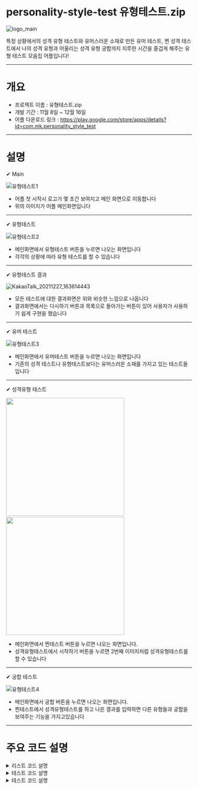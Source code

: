 # personality-style-test 유형테스트.zip

![logo_main](https://user-images.githubusercontent.com/77378559/147445274-b4dd9612-7f86-44a0-b2ef-cc20560e0d86.png)

특정 상황에서의 성격 유형 테스트와 유머스러운 소재로 만든 유머 테스트, 찐 성격 테스트에서 나의 성격 유형과 어울리는 성격 유형 궁합까지
지루한 시간을 즐겁게 해주는 유형 테스트 모음집 어플입니다!

***

# 개요

- 프로젝트 이름 : 유형테스트.zip
- 개발 기간 : 11월 8일 ~ 12월 16일
- 어플 다운로드 링크 : https://play.google.com/store/apps/details?id=com.mk.personality_style_test

***

# 설명

✔ Main

![유형테스트1](https://user-images.githubusercontent.com/77378559/147445996-441abaa5-faeb-4065-b0ef-690fcd6bd388.jpg)

- 어플 첫 시작시 로고가 몇 초간 보여지고 메인 화면으로 이동합니다
- 위의 이미지가 어플 메인화면입니다

***

✔ 유형테스트

![유형테스트2](https://user-images.githubusercontent.com/77378559/147446193-a4895374-05f7-4c2c-97c9-5a835075d968.jpg)

- 메인화면에서 유형테스트 버튼을 누르면 나오는 화면입니다
- 각각의 상황에 따라 유형 테스트를 할 수 있습니다

***

✔ 유형테스트 결과

![KakaoTalk_20211227_163614443](https://user-images.githubusercontent.com/77378559/147448077-033de70e-a985-48bc-bcb2-15ef63f7e323.jpg)

- 모든 테스트에 대한 결과화면은 위와 비슷한 느낌으로 나옵니다
- 결과화면에서는 다시하기 버튼과 목록으로 돌아가는 버튼이 있어 사용자가 사용하기 쉽게 구현을 했습니다

***

✔ 유머 테스트

![유형테스트3](https://user-images.githubusercontent.com/77378559/147446385-8ec305a9-d4b0-4769-8810-c12a370bdbfd.jpg)

- 메인화면에서 유머테스트 버튼을 누르면 나오는 화면입니다
- 기존의 성격 테스트나 유형테스트보다는 유머스러운 소재를 가지고 있는 테스트들 입니다

***

✔ 성격유형 테스트

<img src="https://user-images.githubusercontent.com/77378559/147446610-cd5f8f8a-6c39-4b48-b76b-c9ab05236ab1.jpg" width="320" /> &nbsp;&nbsp; <img src="https://user-images.githubusercontent.com/77378559/147446618-8d597f92-bebf-4a54-8db2-3dffe8d805f8.jpg" width="320" />

- 메인화면에서 찐테스트 버튼을 누르면 나오는 화면입니다.
- 성격유형테스트에서 시작하기 버튼을 누르면 2번째 이미지처럼 성격유형테스트를 할 수 있습니다

***

✔ 궁합 테스트

![유형테스트4](https://user-images.githubusercontent.com/77378559/147446764-a81b3c44-98ee-4094-9d32-d150ab984f82.jpg)

- 메인화면에서 궁합 버튼을 누르면 나오는 화면입니다.
- 찐테스트에서 성격유형테스트를 하고 나온 결과를 입력하면 다른 유형들과 궁합을 보여주는 기능을 가지고있습니다

***

# 주요 코드 설명

<details>
<summary>리스트 코드 설명</summary>
<div markdown="1">       
  - 각 리스트뷰는 아이템리스트와 아이템어댑터로 이루어져 있습니다
</div>
  <div markdown="2">       
  - 아이템리스트는 (코드)
</div>
  <div markdown="3">       
  - 아이템리스트를 가져오는건 어댑터로 하였고 주요 코드는 이러합니다
</div>
</details>

<details>
<summary>테스트 코드 설명</summary>
<div markdown="1">       
  - 테스트는 질문에 대한 버튼을 눌러 다음 액티비티로 값을 넘겨주는게 중요했습니다
</div>
 <div markdown="2">       
  - 이런한 값을 넘겨주는 코드는 (코드)
</div>
<div markdown="3">
  - 이런식으로 순차적으로 값을 넘겨줬습니다(코드)
 </div>
</details>

<details>
<summary>테스트 코드 설명</summary>
<div markdown="1">       
  - 마지막으로 값을 넘겨받은 마지막 액티비티에서 테스트 결과를 어떻게 마무리했는지 설명해드리겠습니다
</div>
  <div markdown="2">       
  - 위에서 설명한 것과 같이 버튼에 대한 값을 넘겨 받고 마지막에 if문 처리를 해줬습니다(코드)
</div>
  <div markdown="3">       
  - if문을 안드로이드에서는 그냥 하면 null값등에 충돌이 있기에 if문의 코드를 이렇게 작성해줘야했습니다(코드)
</div>
 </details>



